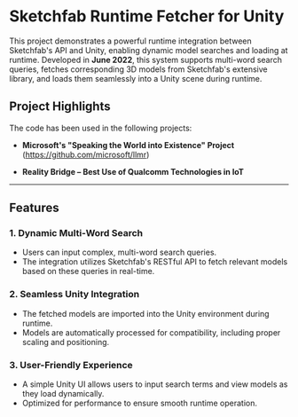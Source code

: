 # Sketchfab Runtime Fetcher for Unity

This project demonstrates a powerful runtime integration between Sketchfab's API and Unity, enabling dynamic model searches and loading at runtime. Developed in **June 2022**, this system supports multi-word search queries, fetches corresponding 3D models from Sketchfab's extensive library, and loads them seamlessly into a Unity scene during runtime.

## Project Highlights

The code has been used in the following projects:

- **Microsoft's "Speaking the World into Existence" Project**  (https://github.com/microsoft/llmr)
  
- **Reality Bridge – Best Use of Qualcomm Technologies in IoT** 


---

## Features

### 1. Dynamic Multi-Word Search
- Users can input complex, multi-word search queries.
- The integration utilizes Sketchfab's RESTful API to fetch relevant models based on these queries in real-time.

### 2. Seamless Unity Integration
- The fetched models are imported into the Unity environment during runtime.
- Models are automatically processed for compatibility, including proper scaling and positioning.

### 3. User-Friendly Experience
- A simple Unity UI allows users to input search terms and view models as they load dynamically.
- Optimized for performance to ensure smooth runtime operation.


